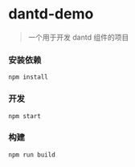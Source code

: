 # dantd-demo

> 一个用于开发 dantd 组件的项目

### 安装依赖

```
npm install
```

### 开发

```
npm start
```

### 构建

```
npm run build
```
